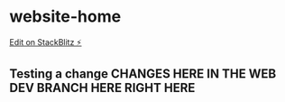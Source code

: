 # website-home

[Edit on StackBlitz ⚡️](https://stackblitz.com/edit/skeletonlabs-repl-pzh7dd)

## Testing a change CHANGES HERE IN THE WEB DEV BRANCH HERE RIGHT HERE
